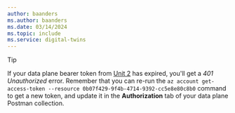 ```yaml
---
author: baanders
ms.author: baanders
ms.date: 03/14/2024
ms.topic: include
ms.service: digital-twins
---
```


>[!TIP]
>If your data plane bearer token from [Unit 2](../explore-azure-digital-twins-api-for-creating-graph/2-configure-postman-api-collections.yml) has expired, you'll get a *401 Unauthorized* error. Remember that you can re-run the `az account get-access-token --resource 0b07f429-9f4b-4714-9392-cc5e8e80c8b0` command to get a new token, and update it in the **Authorization** tab of your data plane Postman collection.